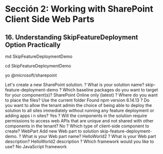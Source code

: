# Sección 2: Working with SharePoint Client Side Web Parts

## 16. Understanding SkipFeatureDeployment Option Practically

md  SkipFeatureDeploymentDemo

cd  SkipFeatureDeploymentDemo

yo @microsoft/sharepoint

Let's create a new SharePoint solution.
? What is your solution name? skip-feature-deployment-demo
? Which baseline packages do you want to target for your component(s)? SharePoint Online only (latest)
? Where do you want to place the files? Use the current folder
Found npm version 6.14.13
? Do you want to allow the tenant admin the choice of being able to deploy the solution to all sites immediately without running any feature deployment or adding apps i
n sites? Yes
? Will the components in the solution require permissions to access web APIs that are unique and not shared with other components in the tenant? No
? Which type of client-side component to create? WebPart
Add new Web part to solution skip-feature-deployment-demo.
? What is your Web part name? HelloWorld2
? What is your Web part description? HelloWorld2 description
? Which framework would you like to use? No JavaScript framework